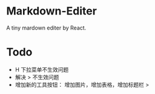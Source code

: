 # Markdown-Editer
A tiny mardown editer by React.

# Todo
*   H 下拉菜单不生效问题
*   解决 > 不生效问题
*   增加新的工具按钮： 增加图片，增加表格，增加标题栏 >